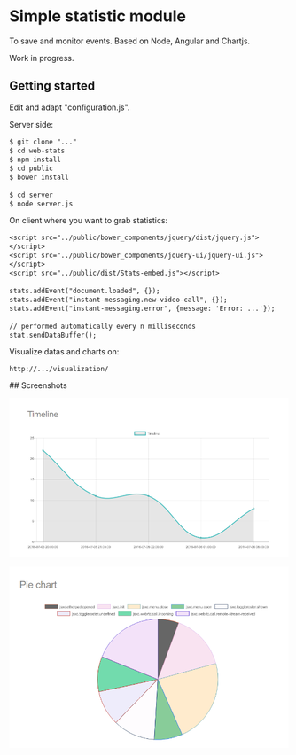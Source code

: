 # Simple statistic module

To save and monitor events. Based on Node, Angular and Chartjs.

Work in progress.

## Getting started

Edit and adapt "configuration.js".

Server side:

    $ git clone "..."
    $ cd web-stats
    $ npm install
    $ cd public
    $ bower install
    
    $ cd server
    $ node server.js
   
    
On client where you want to grab statistics:
    
    <script src="../public/bower_components/jquery/dist/jquery.js"></script>
    <script src="../public/bower_components/jquery-ui/jquery-ui.js"></script>
    <script src="../public/dist/Stats-embed.js"></script>
    
    stats.addEvent("document.loaded", {});
    stats.addEvent("instant-messaging.new-video-call", {});
    stats.addEvent("instant-messaging.error", {message: 'Error: ...'});
    
    // performed automatically every n milliseconds
    stat.sendDataBuffer();
    
Visualize datas and charts on:

    http://.../visualization/

         
## Screenshots


![alt=Screenshot 1](https://github.com/remipassmoilesel/web-stats/blob/master/images/screenshot_1.png)


![alt=Screenshot 2](https://github.com/remipassmoilesel/web-stats/blob/master/images/screenshot_2.png)
